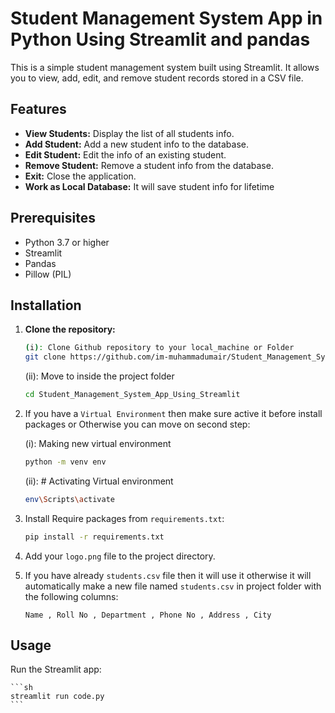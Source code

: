 # Student Management System App in Python Using Streamlit and pandas

This is a simple student management system built using Streamlit. It allows you to view, add, edit, and remove student records stored in a CSV file.

## Features

- **View Students:** Display the list of all students info.
- **Add Student:** Add a new student info to the database.
- **Edit Student:** Edit the info of an existing student.
- **Remove Student:** Remove a student info from the database.
- **Exit:** Close the application.
- **Work as Local Database:** It will save student info for lifetime

## Prerequisites

- Python 3.7 or higher
- Streamlit
- Pandas
- Pillow (PIL)

## Installation
1. **Clone the repository:**
    ```sh
    (i): Clone Github repository to your local_machine or Folder
    git clone https://github.com/im-muhammadumair/Student_Management_System_App_Using_Streamlit.git
    ```
    (ii): Move to inside the project folder
    ```sh
    cd Student_Management_System_App_Using_Streamlit
    ```

2. If you have a `Virtual Environment` then make sure active it before install packages or Otherwise you can move on second step:

    (i): Making new virtual environment
    ```sh
    python -m venv env            
    ```
    (ii): # Activating Virtual environment
    ```sh
    env\Scripts\activate          
    ```

3. Install Require packages from `requirements.txt`:

    ```sh
    pip install -r requirements.txt
    ```

4. Add your `logo.png` file to the project directory.

5. If you have already `students.csv` file then it will use it otherwise it will automatically make a new file named `students.csv` in project folder with the following columns:

    ```csv
    Name , Roll No , Department , Phone No , Address , City
    ```

## Usage

Run the Streamlit app:

    ```sh
    streamlit run code.py
    ```

